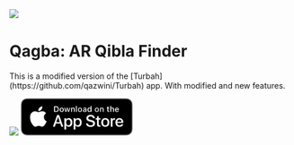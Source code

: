 <img src="https://is3-ssl.mzstatic.com/image/thumb/Purple116/v4/12/13/ec/1213ec41-e733-b981-fc76-29e618a2e48a/AppIcon-1x_U007emarketing-0-7-0-85-220.png/460x0w.webp" width="64px">
<h1>Qagba: AR Qibla Finder</h1>
<p>This is a modified version of the [Turbah](https://github.com/qazwini/Turbah)  app. With modified and new features.</p>
<img src="https://is5-ssl.mzstatic.com/image/thumb/PurpleSource113/v4/6d/6c/11/6d6c11b9-a2b6-e198-2f5d-cd61a4f1c854/d768d25f-97a8-4381-9159-04d3472cb68c_IMG_3084-2.png/460x0w.webp" width="200px">
<a href="https://apps.apple.com/kz/app/qagba-ar-джай-намаз-кибла/id1666807156"><img src="Showcase/download.svg" width="200px"></a>
